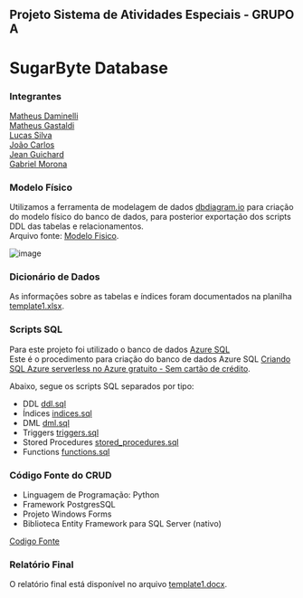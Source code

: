 ## Projeto Sistema de Atividades Especiais - GRUPO A

# SugarByte Database

### Integrantes
[Matheus Daminelli](https://github.com/daminellis)<br>
[Matheus Gastaldi](https://github.com/Matheus2037)<br>
[Lucas Silva](https://github.com/Lorrust)<br>
[João Carlos](https://github.com/Churima)<br>
[Jean Guichard](https://github.com/Guichardx2)<br>
[Gabriel Morona](https://github.com/M0rona)<br>

### Modelo Físico
Utilizamos a ferramenta de modelagem de dados [dbdiagram.io](https://dbdiagram.io/) para criação do modelo físico do banco de dados, para posterior exportação dos scripts DDL das tabelas e relacionamentos.<br>
Arquivo fonte: [Modelo Fisico](https://dbdiagram.io/d/SugarByte-666a286ba179551be6bdd9ad).<br>

![image](https://github.com/daminellis/projeto_banco_doceria/assets/91230559/31c3a374-c607-4f44-ad2c-f13807bd04a2)
  
### Dicionário de Dados
As informações sobre as tabelas e índices foram documentados na planilha [template1.xlsx](dicionario_dados/template1.xlsx).

### Scripts SQL
Para este projeto foi utilizado o banco de dados [Azure SQL](https://azure.microsoft.com/pt-br/products/azure-sql/database) <br>
Este é o procedimento para criação do banco de dados Azure SQL [Criando SQL Azure serverless no Azure gratuito - Sem cartão de crédito](https://github.com/jlsilva01/sql-azure-satc).

Abaixo, segue os scripts SQL separados por tipo:
+ DDL [ddl.sql](scripts/DDLDOCERIA.sql)
+ Índices [indices.sql](cripts_sql/indice.sql)
+ DML [dml.sql](scripts/DMLDOCERIA.sql)
+ Triggers [triggers.sql](scripts/trigger.sql)
+ Stored Procedures [stored_procedures.sql](scripts_sql/stored_procedures.sql)
+ Functions [functions.sql](scripts/function.sql)

### Código Fonte do CRUD
- Linguagem de Programação: Python <br>
- Framework PostgresSQL
- Projeto Windows Forms
- Biblioteca Entity Framework para SQL Server (nativo)

[Codigo Fonte](fonte/)

### Relatório Final
O relatório final está disponível no arquivo [template1.docx](relatorio/template1.docx).
